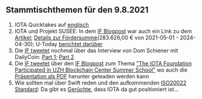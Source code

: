 ## Stammtischthemen für den 9.8.2021

1. IOTA Quicktakes auf [englisch](https://www.youtube.com/watch?v=ENiKRQYYYEY)
2. IOTA und Projekt SUSEE: In dem [IF Blogpost](https://blog.iota.org/the-iota-tangle-selected-as-core-technology-for-susee-to-enable-large-scale-sensor-networks/) war auch ein Link zu dem [Artikel](https://www.energiesystem-forschung.de/news/stromnetze-projekt-susee); [Details zur Fördersumme](https://www.enargus.de/detail/?id=1964466)(283.626,00 € von 2021-05-01 - 2024-04-30); U-Today [berichtet darüber](https://u.today/iotas-tangle-chosen-as-platform-for-revolutionary-smart-energy-project)
3. Die [IF tweetet](https://twitter.com/iota/status/1422577937832980480?s=20) nochmal über das Interview von Dom Schiener mit DailyCoin: [Part 1](https://www.youtube.com/watch?v=-GZhO_ocMCk); [Part 2](https://www.youtube.com/watch?v=Fs-fymGOJ8o)
4. Die [IF tweetet](https://twitter.com/iota/status/1422588128922062856?s=19) über den [IF Blogpost](https://blog.iota.org/the-iota-foundation-participates-in-uzh-blockchain-center-summer-school/) zum Thema ["The IOTA Foundation Participated in UZH Blockchain Center Summer School"](https://blog.iota.org/the-iota-foundation-participates-in-uzh-blockchain-center-summer-school/) wo auch die [Präsentation als PDF](https://files.iota.org/media/IOTA-UZH_Deep_dive_blockchain_summer_school_-July2021.pdf) herunter geleaden werden kann
5. Wie sollten mal über Swift reden und den aufkommenden [ISO20022 Standard](https://www.swift.com/de/node/301056): Da gibt es [Gerüchte](https://twitter.com/_DEXES_/status/1422635131140034560?s=20), dass IOTA da gut positioniert ist...
